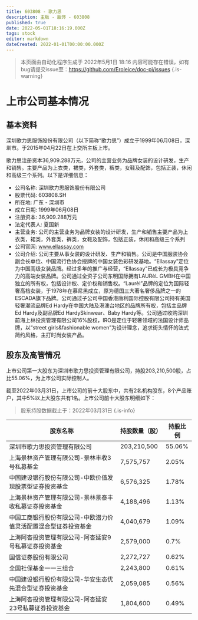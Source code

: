 ```yaml
---
title: 603808 - 歌力思
description: 主板 - 服饰 - 603808
published: true
date: 2022-05-01T18:16:19.000Z
tags: stock
editor: markdown
dateCreated: 2022-01-01T00:00:00.000Z
---
```


> 本页面由自动化程序生成于 2022年5月1日 18:16
> 内容可能存在错误，如有bug请提交issue至：https://github.com/Eroleice/doc-pi/issues
{.is-warning}

# 上市公司基本情况

## 基本资料

深圳歌力思服饰股份有限公司（以下简称“歌力思”）成立于1999年06月08日，深圳市。于2015年04月22日在上交所主板上市。

歌力思注册资本36,909.288万元，公司的主营业务为品牌女装的设计研发，生产和销售。主要产品为上衣类，裙类，外套类，裤类，女鞋及配饰，包括正装，休闲和高级三个系列。以下是详细信息：

- 公司名称: 深圳歌力思服饰股份有限公司
- 股票代码: 603808.SH
- 所在地: 广东 - 深圳市
- 成立日期: 1999年06月08日
- 注册资本: 36,909.288万元
- 法定代表人: 夏国新
- 主营业务: 公司的主营业务为品牌女装的设计研发，生产和销售主要产品为上衣类，裙类，外套类，裤类，女鞋及配饰，包括正装，休闲和高级三个系列
- 公司官网: www.ellassay.com
- 公司介绍: 公司主要从事女装的设计研发、生产和销售。公司是中国服装协会副会长单位、中国流行色协会授牌的中国女装色彩研发基地。“Ellassay”定位为中国高级女装品牌。经过多年的推广与经营，“Ellassay”已成长为极具竞争力的高端女装品牌。公司通过全资子公司东明国际拥有LAURèL GMBH在中国独立的所有权，包括设计权、定价权和销售权。“Laurèl”品牌的定位为国际轻奢高档女装，于1978年在慕尼黑成立，原为德国三大著名奢侈品牌之一的ESCADA旗下品牌。公司通过子公司中国香港唐利国际控股有限公司持有美国轻奢潮流品牌Ed Hardy在中国大陆及港澳台地区的品牌所有权，包括主品牌Ed Hardy及副品牌Ed HardySkinwear、Baby Hardy等。公司通过收购深圳前海上林投资管理有限公司16%股权，IRO是定位于轻奢领域的法国设计师品牌，以“street girls&fashionable women”为设计理念，追求街头情怀的法式简约风格，主打时尚女装产品。


## 股东及高管情况

上市公司第一大股东为深圳市歌力思投资管理有限公司，持股203,210,500股，占比55.06%，为上市公司实际控制人。

截至2022年03月31日，上市公司的前十大股东中，共有2名机构股东，8个产品账户，其中5%以上大股东共有1名。上市公司前十大股东明细如下：

> 股东持股数据截止于：2022年03月31日
{.is-info}

| 股东名称 | 持股数量（股） | 持股比例 |
| --- | --- | --- |
| 深圳市歌力思投资管理有限公司 | 203,210,500 | 55.06% |
| 上海景林资产管理有限公司-景林丰收3号私募基金 | 7,575,757 | 2.05% |
| 中国建设银行股份有限公司-中欧价值发现股票型证券投资基金 | 6,576,325 | 1.78% |
| 上海景林资产管理有限公司-景林景泰丰收私募证券投资基金 | 4,188,496 | 1.13% |
| 中国工商银行股份有限公司-中欧潜力价值灵活配置混合型证券投资基金 | 4,040,679 | 1.09% |
| 上海阿杏投资管理有限公司-阿杏延安9号私募证券投资基金 | 2,579,000 | 0.7% |
| 国信证券股份有限公司 | 2,272,727 | 0.62% |
| 全国社保基金一一三组合 | 2,243,800 | 0.61% |
| 中国建设银行股份有限公司-华安生态优先混合型证券投资基金 | 2,059,085 | 0.56% |
| 上海阿杏投资管理有限公司-阿杏延安23号私募证券投资基金 | 1,804,600 | 0.49% |




